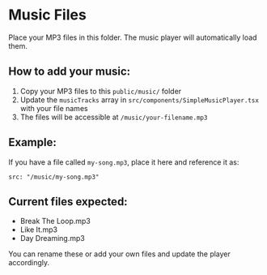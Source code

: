# Music Files

Place your MP3 files in this folder. The music player will automatically load them.

## How to add your music:

1. Copy your MP3 files to this `public/music/` folder
2. Update the `musicTracks` array in `src/components/SimpleMusicPlayer.tsx` with your file names
3. The files will be accessible at `/music/your-filename.mp3`

## Example:
If you have a file called `my-song.mp3`, place it here and reference it as:
```
src: "/music/my-song.mp3"
```

## Current files expected:
- Break The Loop.mp3
- Like It.mp3  
- Day Dreaming.mp3

You can rename these or add your own files and update the player accordingly.